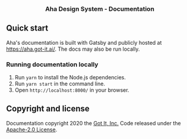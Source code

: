 
<h3 align="center">Aha Design System - Documentation </h3>

## Quick start 

Aha's documentation is built with Gatsby and publicly hosted at https://aha.got-it.ai/. The docs may also be run locally.

### Running documentation locally

1. Run `yarn` to install the Node.js dependencies.
3. Run `yarn start` in the command line.
4. Open `http://localhost:8000/` in your browser.


## Copyright and license

Documentation copyright 2020 the [Got It, Inc.](https://www.got-it.ai) Code released under the [Apache-2.0 License](https://github.com/gotitinc/aha/blob/master/LICENSE).
